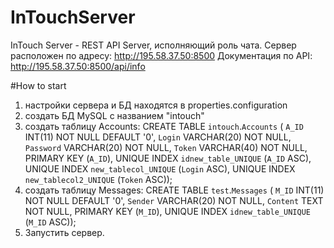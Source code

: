 # InTouchServer
InTouch Server - REST API Server, исполняющий роль чата.
Сервер расположен по адресу: http://195.58.37.50:8500
Документация по API: http://195.58.37.50:8500/api/info

#How to start
1) настройки сервера и БД находятся в properties.configuration
2) создать БД MySQL с названием "intouch"
3) создать таблицу Accounts:
  CREATE TABLE `intouch`.`Accounts` (
  `A_ID` INT(11) NOT NULL DEFAULT '0',
  `Login` VARCHAR(20) NOT NULL,
  `Password` VARCHAR(20) NOT NULL,
  `Token` VARCHAR(40) NOT NULL,
  PRIMARY KEY (`A_ID`),
  UNIQUE INDEX `idnew_table_UNIQUE` (`A_ID` ASC),
  UNIQUE INDEX `new_tablecol_UNIQUE` (`Login` ASC),
  UNIQUE INDEX `new_tablecol2_UNIQUE` (`Token` ASC));
4) создать таблицу Messages:
  CREATE TABLE `test`.`Messages` (
  `M_ID` INT(11) NOT NULL DEFAULT '0',
  `Sender` VARCHAR(20) NOT NULL,
  `Content` TEXT NOT NULL,
  PRIMARY KEY (`M_ID`),
  UNIQUE INDEX `idnew_table_UNIQUE` (`M_ID` ASC));
5) Запустить сервер.
